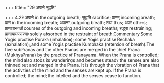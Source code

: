 +++
title = "29 अपाने जुह्वति"

+++
4.29 अपाने in the outgoing breath; जुह्वति sacrifice; प्राणम् incoming
breath; प्राणे in the incoming breath; अपानम् outgoing breath; तथा thus;
अपरे others; प्राणापानगती courses of the outgoing and incoming breaths;
रुद्ध्वा restraining; प्राणायामपरायणाः solely absorbed in the restraint
of breath.Commentary Some Yogis practise Puraka (inhalation); some Yogis
practise Rechaka (exhalation);,and some Yogis practise Kumbhaka
(retention of breath).The five subPranas and the other Pranas are merged
in the chief Prana (MukhyaPrana) by the practice of Pranayama. When the
Prana is controlled; the mind also stops its wanderings and becomes
steady the senses are also thinned out and merged in the Prana. It is
through the vibration of Prana that the activities of the mind and the
senses are kept up. If the Prana is controlled; the mind; the intellect
and the senses cease to function.
